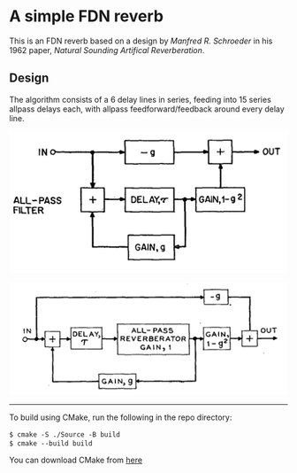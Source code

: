 # A simple FDN reverb

This is an FDN reverb based on a design by *Manfred R. Schroeder* in his 1962 paper, *Natural Sounding Artifical Reverberation*.


## Design

The algorithm consists of a 6 delay lines in series, feeding into 15 series allpass delays each, with allpass feedforward/feedback around every delay line.

![Single Delay Line](./readme_assets/delayLine.png)

![Nested all-pass delay series](./readme_assets/nestedDelayLines.png)

___

To build using CMake, run the following in the repo directory:
```
$ cmake -S ./Source -B build
$ cmake --build build
```

You can download CMake from [here](https://cmake.org/download/)
